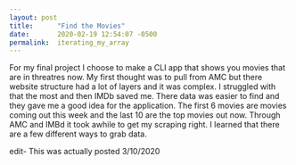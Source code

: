 ```yaml
---
layout: post
title:      "Find the Movies"
date:       2020-02-19 12:54:07 -0500
permalink:  iterating_my_array
---
```



For my final project I choose to make a CLI app that shows you movies that are in threatres now. My first thought was to pull from AMC but there website structure had a lot of layers and it was complex. I struggled with that the most and then IMDb saved me. There data was easier to find and they gave me a good idea for the application. The first 6 movies are movies coming out this week and the last 10 are the top movies out now. Through AMC and IMBd it took awhile to get my scraping right. I learned that there are a few different ways to grab data.

edit- This was actually posted 3/10/2020
